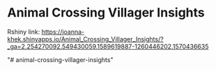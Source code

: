# Animal Crossing Villager Insights
Rshiny link: https://joanna-khek.shinyapps.io/Animal_Crossing_Villager_Insights/?_ga=2.254270092.549430059.1589619887-1260446202.1570436635

"# animal-crossing-villager-insights" 
